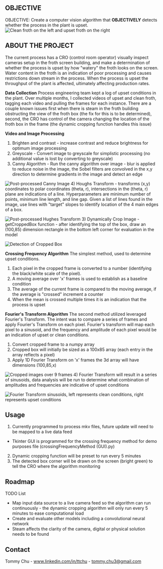



<!-- OBJECTIVE -->
## OBJECTIVE

OBJECTIVE: Create a computer vision algorithm that **OBJECTIVELY** detects whether the process in the plant is upset.
![Clean froth on the left and upset froth on the right](https://lh3.googleusercontent.com/pw/ABLVV85tcJncZYS1qNGb16j9f0hbv9fsoPz_nrYs3A0wkJZsOJDvOx98RG3HcU4GU_E28j66V604aQMh6R28DznAYrICczqIP7SFw5JxgO1fzyxIxoPWQybqysOWSTQklQQGAD55BcUUge9qV8zb9wN_G3FP=w1025-h360-s-no-gm)

<!-- ABOUT THE PROJECT -->
## ABOUT THE PROJECT

The current process has a CRO (control room operator) visually inspect cameras setup in the froth screen building, and make a determination of whether the process is upset by how "watery" the froth looks on the screen. Water content in the froth is an indication of poor processing and causes restrictions down stream in the process. When the process is upset the throughput of the plant is affected, ultimately affecting production rates.

**Data Collection**
Process engineering team kept a log of upset conditions in the plant. Over multiple months, I collected videos of upset and clean froth, tagging each video and pulling the frames for each instance. There are a couple known issues first when there is steam in the froth building obstructing the view of the froth box (the fix for this is to be determined), second, the CRO has control of the camera changing the location of the froth box in the frame (the dynamic cropping function handles this issue)

**Video and Image Processing**
1) Brighten and contrast - increase contrast and reduce brightness for optimum image processing
2) Greyscale - Convert image to greyscale for simplistic processing (no additional value is lost by converting to greyscale)
3) Canny Algorithm - Run the canny algorithm over image - blur is applied to reduce noise in the image, the Sobel filters are convolved in the x,y direction to determine gradients in the image and detect an edge

![Post-processed Canny Image](https://lh3.googleusercontent.com/pw/ABLVV85In3blyagpgjP1VMXZv19RMvYh7EMbCwLKyTkCkNPE2TC8JSEmLYsVc8ws5ld_yVgHLRahXAbe6RXLbOMHXXA33fVlTMIjIg4kmvsECXhsYmIyxvC93z3TZq0o9yd_JkqHQXn9C6x2KqL0O5XSCNCG=w352-h240-s-no-gm)
4) Houghs Transform - transforms (x,y) coordinates to polar coordinates (theta, r), intersections in the (theta, r) plane are indications of a line. Hyperparameters are minimum number of points, minimum line length, and line gap. Given a list of lines found in the image, use lines with "target" slopes to identify location of the 4 main edges of a box.

![Post-processed Hughes Transform](https://lh3.googleusercontent.com/pw/ABLVV86cWy2OgKYzXz1OQiaaCkx2AqfVZ5-L9NBkF_PC8AZYBHt0m8X5KhPR5-pF-Hbt8YBsb4N5rsFzEZE9UE_YRE6Q11h6dlwf_MkLt1I2N_G9BfWgniGyy263PlXv-40w27uJu6YGgePd6joG6x0-8Im7=w1118-h400-s-no-gm)
3) Dynamically Crop Image - getCroppedBox function - after identifying the top of the box, draw an (100,85) dimension rectangle in the bottom left corner for evaluation in the model

![Detection of Cropped Box](https://lh3.googleusercontent.com/pw/ABLVV85bnUiYZn82CV-LbmCVisHn4wW_6_UMY97_vZfRJrUbKu31wXYHJO1Uv5-OYmtQ01VKdzTY4HP735YbHxmGEdymE5jj-VyllJeJTE1D_GCYPkd-WUFh6fIip38SgZvf84ZH7elCCA397othq4XCrtRQ=w583-h358-s-no-gm)

**Crossing Frequency Algorithm**
The simplest method, used to determine upset conditions. 
1) Each pixel in the cropped frame is converted to a number (identifying the black/white scale of the pixel). 
2) A moving average over 'x' frames is used to establish as a baseline condition
3) The average of the current frame is compared to the moving average, if the average is "crossed" increment a counter
4) When the mean is crossed multiple times it is an indication that the process is upset

**Fourier's Transform Algorithm**
The second method utilized leveraged Fourier's Transform. The intent was to compare a series of frames and apply Fourier's Transform on each pixel. Fourier's transform will map each pixel to a sinusoid, and the frequency and amplitude of each pixel would be an indication of upset or clean conditions.
1) Convert cropped frame to a numpy array
2) Cropped box will initially be sized as a 100x85 array (each entry in the array reflects a pixel)
3) Apply 1D Fourier Transform on 'x' frames the 3d array will have dimensions (100,85,x)

![Cropped images over 9 frames](https://lh3.googleusercontent.com/pw/ABLVV85vq5Zz6ziIf-olofUZSULjYePNHiCf0LP0sq9866DFCmarXzRCtG7kubfEAfCPv0-CCbvavU8wVbg6T_u42-CVf95omDmrjCJXf5PUYF1Nsyh1BbSBwXhQaouGMtddwqT7UHphdHho45se3XYPj33M=w1285-h607-s-no-gm)
4) Fourier Transform will result in a series of sinusoids, data analysis will be run to determine what combination of amplitudes and frequencies are indicative of upset conditions

![Fourier Transform sinusoids, left represents clean conditions, right represents upset conditions](https://lh3.googleusercontent.com/pw/ABLVV871q5j2ezxBCSINf8ZRraGPuo6TpLiRY9n91oWEn-cpBOfxQbRU5LGld0_epMgZM1GHa88r-PspdYyjJNORAO0Sirn6S2GOVxwv4wDalaIDbKnB7SmNHTeJYqFcVMRAPJhoYGVGt2oKzOO2BeCT5ze-=w1199-h338-s-no-gm)

<!-- USAGE EXAMPLES -->
## Usage

1) Currently programmed to process mkv files, future update will need to be mapped to a live data feed
- Tkinter GUI is programmed for the crossing frequency method for demo purposes file (crossingFrequencyMethod (GUI).py)
2) Dynamic cropping function will be preset to run every 5 minutes
3) The detected box corner will be drawn on the screen (bright green) to tell the CRO where the algorithm monitoring


<!-- ROADMAP -->
## Roadmap

TODO List
 - Map input data source to a live camera feed so the algorithm can run continuously - the dynamic cropping algorithm will only run every 5 minutes to ease computational load
 - Create and evaluate other models including a convolutional neural network
 - Steam affects the clarity of the camera, digital or physical solution needs to be found

<!-- CONTACT -->
## Contact

Tommy Chu - www.linkedin.com/in/ttchu - tommy.chu3@gmail.com